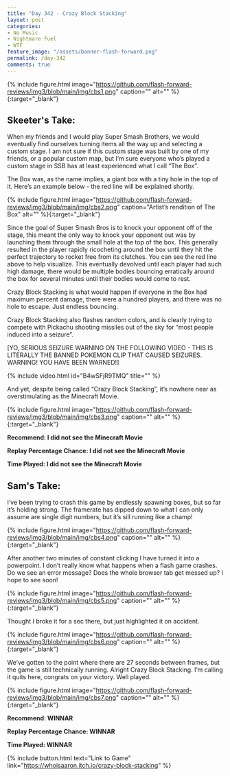 ```yaml
---
title: "Day 342 - Crazy Block Stacking"
layout: post
categories:
- No Music
- Nightmare Fuel
- WTF
feature_image: "/assets/banner-flash-forward.png"
permalink: /day-342
comments: true
---
```


{% include figure.html image="https://github.com/flash-forward-reviews/img3/blob/main/img/cbs1.png" caption="" alt="" %}{:target="_blank"}
 
## Skeeter's Take:

When my friends and I would play Super Smash Brothers, we would eventually find ourselves turning items all the way up and selecting a custom stage. I am not sure if this custom stage was built by one of my friends, or a popular custom map, but I’m sure everyone who’s played a custom stage in SSB has at least experienced what I call “The Box”. 

The Box was, as the name implies, a giant box with a tiny hole in the top of it. Here’s an example below - the red line will be explained shortly.

{% include figure.html image="https://github.com/flash-forward-reviews/img3/blob/main/img/cbs2.png" caption="Artist’s rendition of The Box" alt="" %}{:target="_blank"}

Since the goal of Super Smash Bros is to knock your opponent off of the stage, this meant the only way to knock your opponent out was by launching them through the small hole at the top of the box. This generally resulted in the player rapidly ricocheting around the box until they hit the perfect trajectory to rocket free from its clutches. You can see the red line above to help visualize. This eventually devolved until each player had such high damage, there would be multiple bodies bouncing erratically around the box for several minutes until their bodies would come to rest. 

Crazy Block Stacking is what would happen if everyone in the Box had maximum percent damage, there were a hundred players, and there was no hole to escape. Just endless bouncing. 

Crazy Block Stacking also flashes random colors, and is clearly trying to compete with Pickachu shooting missiles out of the sky for “most people induced into a seizure”. 

[YO, SERIOUS SEIZURE WARNING ON THE FOLLOWING VIDEO - THIS IS LITERALLY THE BANNED POKEMON CLIP THAT CAUSED SEIZURES. WARNING! YOU HAVE BEEN WARNED!] 

{% include video.html id="B4wSFjR9TMQ" title="" %}

And yet, despite being called “Crazy Block Stacking”, it’s nowhere near as overstimulating as the Minecraft Movie. 

{% include figure.html image="https://github.com/flash-forward-reviews/img3/blob/main/img/cbs3.png" caption="" alt="" %}{:target="_blank"}

**Recommend: I did not see the Minecraft Movie**

**Replay Percentage Chance: I did not see the Minecraft Movie**

**Time Played: I did not see the Minecraft Movie**

## Sam's Take:

I’ve been trying to crash this game by endlessly spawning boxes, but so far it’s holding strong. The framerate has dipped down to what I can only assume are single digit numbers, but it’s sill running like a champ!

{% include figure.html image="https://github.com/flash-forward-reviews/img3/blob/main/img/cbs4.png" caption="" alt="" %}{:target="_blank"}

After another two minutes of constant clicking I have turned it into a powerpoint. I don’t really know what happens when a flash game crashes. Do we see an error message? Does the whole browser tab get messed up? I hope to see soon!

{% include figure.html image="https://github.com/flash-forward-reviews/img3/blob/main/img/cbs5.png" caption="" alt="" %}{:target="_blank"}

Thought I broke it for a sec there, but just highlighted it on accident.

{% include figure.html image="https://github.com/flash-forward-reviews/img3/blob/main/img/cbs6.png" caption="" alt="" %}{:target="_blank"}

We’ve gotten to the point where there are 27 seconds between frames, but the game is still technically running. Alright Crazy Block Stacking. I’m calling it quits here, congrats on your victory. Well played.

{% include figure.html image="https://github.com/flash-forward-reviews/img3/blob/main/img/cbs7.png" caption="" alt="" %}{:target="_blank"}

**Recommend: WINNAR**

**Replay Percentage Chance: WINNAR**

**Time Played: WINNAR**

{% include button.html text="Link to Game" link="https://whoisaaron.itch.io/crazy-block-stacking" %}